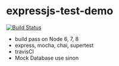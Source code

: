 # expressjs-test-demo

[![Build Status](https://travis-ci.org/comicat-hu/expressjs-test-demo.svg?branch=master)](https://travis-ci.org/comicat-hu/expressjs-test-demo)

* build pass on Node 6, 7, 8
* express, mocha, chai, supertest 
* travisCI
* Mock Database use sinon

